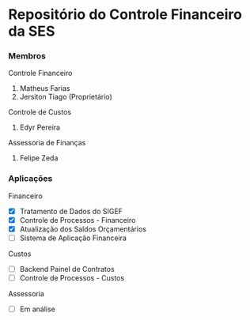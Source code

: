 # Repositório do Controle Financeiro da SES

### Membros

Controle Financeiro

1. Matheus Farias
2. Jersiton Tiago (Proprietário)

Controle de Custos

1. Edyr Pereira

Assessoria de Finanças

1. Felipe Zeda

### Aplicações

Financeiro

- [x] Tratamento de Dados do SIGEF
- [x] Controle de Processos - Financeiro
- [x] Atualização dos Saldos Orçamentários
- [ ] Sistema de Aplicação Financeira

Custos

- [ ] Backend Painel de Contratos
- [ ] Controle de Processos - Custos

Assessoria

- [ ] Em análise
